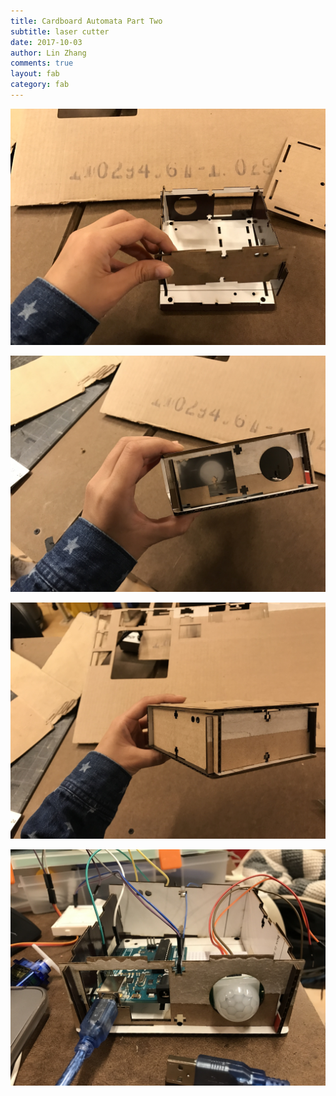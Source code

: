 ```yaml
---
title: Cardboard Automata Part Two
subtitle: laser cutter
date: 2017-10-03
author: Lin Zhang
comments: true
layout: fab
category: fab
---
```


![paper automata](https://github.com/linzhangcs/linzhangcs.github.io/blob/master/img/fab/automataPartTwo/IMG_3868.JPG?raw=true)

![paper automata](https://github.com/linzhangcs/linzhangcs.github.io/blob/master/img/fab/automataPartTwo/IMG_3871.JPG?raw=true)

![paper automata](https://github.com/linzhangcs/linzhangcs.github.io/blob/master/img/fab/automataPartTwo/IMG_3876.JPG?raw=true)

![closure number one](https://github.com/linzhangcs/linzhangcs.github.io/blob/master/img/fab/automataPartTwo/IMG_3880.JPG?raw=true)
